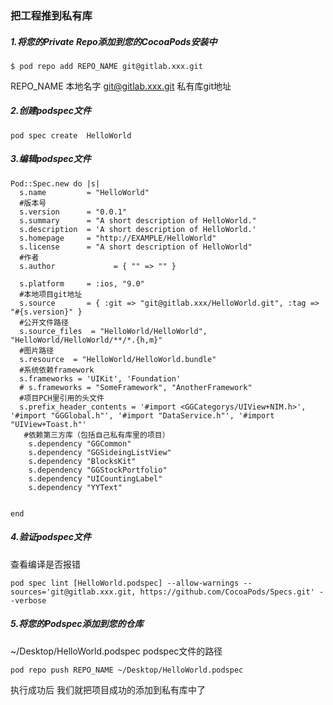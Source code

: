 ### 把工程推到私有库

##### 1.将您的Private Repo添加到您的CocoaPods安装中

```
$ pod repo add REPO_NAME git@gitlab.xxx.git
```

REPO_NAME 本地名字   git@gitlab.xxx.git 私有库git地址

##### 2.创建podspec文件

```
pod spec create  HelloWorld 
```

##### 3.编辑podspec文件

```
Pod::Spec.new do |s|
  s.name         = "HelloWorld"
  #版本号
  s.version      = "0.0.1"
  s.summary      = "A short description of HelloWorld."
  s.description  = 'A short description of HelloWorld.'
  s.homepage     = "http://EXAMPLE/HelloWorld"
  s.license      = "A short description of HelloWorld"
  #作者
  s.author             = { "" => "" }

  s.platform     = :ios, "9.0"
  #本地项目git地址
  s.source       = { :git => "git@gitlab.xxx/HelloWorld.git", :tag => "#{s.version}" }
  #公开文件路径
  s.source_files  = "HelloWorld/HelloWorld", "HelloWorld/HelloWorld/**/*.{h,m}"
  #图片路径
  s.resource  = "HelloWorld/HelloWorld.bundle"
  #系统依赖framework
  s.frameworks = 'UIKit', 'Foundation'
  # s.frameworks = "SomeFramework", "AnotherFramework"
  #项目PCH里引用的头文件
  s.prefix_header_contents = '#import <GGCategorys/UIView+NIM.h>', '#import "GGGlobal.h"', '#import "DataService.h"', '#import "UIView+Toast.h"'
   #依赖第三方库（包括自己私有库里的项目）
    s.dependency "GGCommon"
    s.dependency "GGSideingListView"
    s.dependency "BlocksKit"
    s.dependency "GGStockPortfolio"
    s.dependency "UICountingLabel"
    s.dependency "YYText"


end
```
##### 4.验证podspec文件

查看编译是否报错
```
pod spec lint [HelloWorld.podspec] --allow-warnings --sources='git@gitlab.xxx.git, https://github.com/CocoaPods/Specs.git' --verbose  
```

##### 5.将您的Podspec添加到您的仓库

~/Desktop/HelloWorld.podspec podspec文件的路径
```
pod repo push REPO_NAME ~/Desktop/HelloWorld.podspec
```
执行成功后 我们就把项目成功的添加到私有库中了
